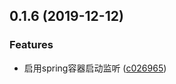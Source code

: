 ## 0.1.6 (2019-12-12)


### Features

* 启用spring容器启动监听 ([c026965](https://github.com/happyjiahui/z-tool/commit/c0269655eadaae7f39b4c3d21e871a06a59edf60))




